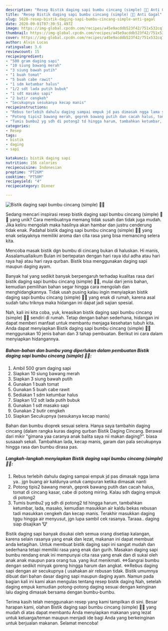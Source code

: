 ```yaml
---
description: "Resep Bistik daging sapi bumbu cincang (simple) 🔪🐮 Anti Gagal"
title: "Resep Bistik daging sapi bumbu cincang (simple) 🔪🐮 Anti Gagal"
slug: 5620-resep-bistik-daging-sapi-bumbu-cincang-simple-anti-gagal
date: 2020-09-01T07:39:51.497Z
image: https://img-global.cpcdn.com/recipes/a45e9acddb523f42/751x532cq70/bistik-daging-sapi-bumbu-cincang-simple-🔪🐮-foto-resep-utama.jpg
thumbnail: https://img-global.cpcdn.com/recipes/a45e9acddb523f42/751x532cq70/bistik-daging-sapi-bumbu-cincang-simple-🔪🐮-foto-resep-utama.jpg
cover: https://img-global.cpcdn.com/recipes/a45e9acddb523f42/751x532cq70/bistik-daging-sapi-bumbu-cincang-simple-🔪🐮-foto-resep-utama.jpg
author: Alvin Lucas
ratingvalue: 3.6
reviewcount: 15
recipeingredient:
- "500 gram daging sapi"
- "10 siung bawang merah"
- "3 siung bawah putih"
- "1 buah tomat"
- "5 buah cabe rawit"
- "1 sdm ketumbar halus"
- "1/2 sdt lada putih bubuk"
- "1 sdt masako sapi"
- "2 butir cengkeh"
- "Secukupnya sesukanya kecap manis"
recipeinstructions:
- "Rebus terlebih dahulu daging sampai empuk jd pas dimasak ngga lama ya.. jgn buang air kaldunya untuk campuran ketika dimasak nanti"
- "Potong tipis2 bawang merah, geprek bawang putih dan cacah halus, tomat di cincang kasar, cabe di potong miring. Kalau sdh daging empuk di potong2"
- "Tumis bumbu2 yg sdh di potong2 td hingga harum, tambahkan ketumbar, lada, masako, kemudian masukkan air kaldu bekas rebusan tadi masukkan cengkeh dan kecap manis. Terakhir masukkan daging tggu hingga air menyusut, jgn lupa sambil cek rasanya. Taraaa.. daging siap disajikan 🐮"
categories:
- Resep
tags:
- bistik
- daging
- sapi

katakunci: bistik daging sapi 
nutrition: 156 calories
recipecuisine: Indonesian
preptime: "PT26M"
cooktime: "PT50M"
recipeyield: "4"
recipecategory: Dinner

---
```



![Bistik daging sapi bumbu cincang (simple) 🔪🐮](https://img-global.cpcdn.com/recipes/a45e9acddb523f42/751x532cq70/bistik-daging-sapi-bumbu-cincang-simple-🔪🐮-foto-resep-utama.jpg)

Sedang mencari inspirasi resep bistik daging sapi bumbu cincang (simple) 🔪🐮 yang unik? Cara membuatnya memang tidak susah dan tidak juga mudah. Jika keliru mengolah maka hasilnya akan hambar dan justru cenderung tidak enak. Padahal bistik daging sapi bumbu cincang (simple) 🔪🐮 yang enak selayaknya memiliki aroma dan cita rasa yang bisa memancing selera kita.

Mencoba masak bistik dgn bumbu di cincang bukan di haluskan. Hi manis, Assalamuallaikum Bulan ini bertepatan dengan hari raya idul adha atau hari raya haji atau hari raya qurban. Bistik bisa menggunakan daging sapi maupun daging ayam.

Banyak hal yang sedikit banyak berpengaruh terhadap kualitas rasa dari bistik daging sapi bumbu cincang (simple) 🔪🐮, mulai dari jenis bahan, kemudian pemilihan bahan segar hingga cara mengolah dan menghidangkannya. Tidak usah pusing kalau ingin menyiapkan bistik daging sapi bumbu cincang (simple) 🔪🐮 yang enak di rumah, karena asal sudah tahu triknya maka hidangan ini dapat jadi sajian spesial.


Nah, kali ini kita coba, yuk, kreasikan bistik daging sapi bumbu cincang (simple) 🔪🐮 sendiri di rumah. Tetap dengan bahan sederhana, hidangan ini dapat memberi manfaat untuk membantu menjaga kesehatan tubuh kita. Anda dapat menyiapkan Bistik daging sapi bumbu cincang (simple) 🔪🐮 menggunakan 10 jenis bahan dan 3 tahap pembuatan. Berikut ini cara dalam menyiapkan hidangannya.

<!--inarticleads1-->

##### Bahan-bahan dan bumbu yang diperlukan dalam pembuatan Bistik daging sapi bumbu cincang (simple) 🔪🐮:

1. Ambil 500 gram daging sapi
1. Siapkan 10 siung bawang merah
1. Siapkan 3 siung bawah putih
1. Gunakan 1 buah tomat
1. Gunakan 5 buah cabe rawit
1. Sediakan 1 sdm ketumbar halus
1. Siapkan 1/2 sdt lada putih bubuk
1. Gunakan 1 sdt masako sapi
1. Gunakan 2 butir cengkeh
1. Siapkan Secukupnya (sesukanya kecap manis)


Bahan dan bumbu dioprek sesuai selera. Hanya saya tambahin daging cincang (dalam rangka kuras daging qurban Bistik Daging Cincang. Berawal dari mikir &#34;gimana yaa caranya anak balita saya nii makan daging?&#34;. biasa susaaah sekali. Tambahkan lada, kecap manis, garam dan pala secukupnya hingga rasa dan bumbu dirasa pas. 

<!--inarticleads2-->

##### Langkah-langkah menyiapkan Bistik daging sapi bumbu cincang (simple) 🔪🐮:

1. Rebus terlebih dahulu daging sampai empuk jd pas dimasak ngga lama ya.. jgn buang air kaldunya untuk campuran ketika dimasak nanti
1. Potong tipis2 bawang merah, geprek bawang putih dan cacah halus, tomat di cincang kasar, cabe di potong miring. Kalau sdh daging empuk di potong2
1. Tumis bumbu2 yg sdh di potong2 td hingga harum, tambahkan ketumbar, lada, masako, kemudian masukkan air kaldu bekas rebusan tadi masukkan cengkeh dan kecap manis. Terakhir masukkan daging tggu hingga air menyusut, jgn lupa sambil cek rasanya. Taraaa.. daging siap disajikan 🐮


Bistik daging sapi banyak disukai oleh semua orang disetiap kalangan, karena selain rasanya yang enak dan lezat, makanan ini dapat membuat anda ketagihan. Untuk membuat bistik daging sapi ini sangat mudah dan sederhana tetapi memiliki rasa yang enak dan gurih. Masakan daging sapi bumbu rendang enak ini mempunyai cita rasa yang enak dan di sukai oleh anak anak maupun para orang tua. yang ikut menikmati. ⇔Sangrai bumbu dengan sedikit minyak goreng hingga harum dan angkat. ⇔Rebus daging sapi dengan air secukupnya ( usahakan air rebusan tidak. Bistik umumnya dibuat dari bahan dasar daging sapi maupun daging ayam. Namun pada bagian kali ini kami akan mengulas tentang resep bistik daging Nah, setelah daging empuk kemudian potong-potong daging sesuai dengan keinginan lalu daging dimasak bersama dengan bumbu-bumbu. 

Terima kasih telah menggunakan resep yang kami tampilkan di sini. Besar harapan kami, olahan Bistik daging sapi bumbu cincang (simple) 🔪🐮 yang mudah di atas dapat membantu Anda menyiapkan makanan yang lezat untuk keluarga/teman maupun menjadi ide bagi Anda yang berkeinginan untuk berjualan makanan. Selamat mencoba!
